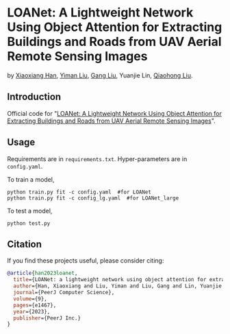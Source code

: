 # LOANet: A Lightweight Network Using Object Attention for Extracting Buildings and Roads from UAV Aerial Remote Sensing Images
by [Xiaoxiang Han](https://linyer.ac.cn/), [Yiman Liu](https://linyer.ac.cn/authors/yiman-liu/), [Gang Liu](http://www.eqhb.gov.cn/info/1143/21018.htm), Yuanjie Lin, [Qiaohong Liu](https://yjsjy.sumhs.edu.cn/lqh/main.htm).

## Introduction
Official code for "[LOANet: A Lightweight Network Using Object Attention for Extracting Buildings and Roads from UAV Aerial Remote Sensing Images](https://doi.org/10.7717/peerj-cs.1467)".

## Usage
Requirements are in `requirements.txt`.
Hyper-parameters are in `config.yaml`.

To train a model,
```
python train.py fit -c config.yaml  #for LOANet
python train.py fit -c config_lg.yaml  #for LOANet_large
``` 

To test a model,
```
python test.py
``` 

## Citation

If you find these projects useful, please consider citing:

```bibtex
@article{han2023loanet,
  title={LOANet: a lightweight network using object attention for extracting buildings and roads from UAV aerial remote sensing images},
  author={Han, Xiaoxiang and Liu, Yiman and Liu, Gang and Lin, Yuanjie and Liu, Qiaohong},
  journal={PeerJ Computer Science},
  volume={9},
  pages={e1467},
  year={2023},
  publisher={PeerJ Inc.}
}
```